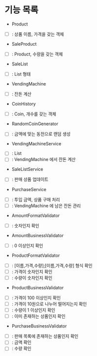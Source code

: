 # 기능 목록

- Product
- [ ] : 상품 이름, 가격을 갖는 객체

- SaleProduct
- [ ] : Product, 수량을 갖는 객체

- SaleList
- [ ] : List<SaleProduct> 형태

- VendingMachine
- [ ] : 잔돈 계산

- CoinHistory
- [ ] : Coin, 개수를 갖는 객체

- RandomCoinGenerator
- [ ] : 금액에 맞는 동전으로 랜덤 생성

- VendingMachineService
- [ ] : List<CoinHistory>
- [ ] : VendingMachine 에서 잔돈 계산

- SaleListService
- [ ] : 판매 상품 업데이트

- PurchaseService
- [ ] : 투입 금액, 상품 구매 처리
- [ ] : VendingMachine 에 남은 잔돈 관리

- AmountFormatValidator
- [ ] : 숫자인지 확인

- AmountBusinessValidator
- [ ] : 0 이상인지 확인

- ProductFormatValidator
- [ ] : [이름,가격,수량];[이름,가격,수량] 형식 확인
- [ ] : 가격이 숫자인지 확인
- [ ] : 수량이 숫자인지 확인

- ProductBusinessValidator
- [ ] : 가격이 100 이상인지 확인
- [ ] : 가격이 10원으로 나누어 떨어지는지 확인
- [ ] : 수량이 1 이상인지 확인
- [ ] : 이미 존재하는 상품인지 확인

- PurchaseBusinessValidator
- [ ] : 판매 목록에 존재하는 상품인지 확인
- [ ] : 금액 확인
- [ ] : 수량 확인
